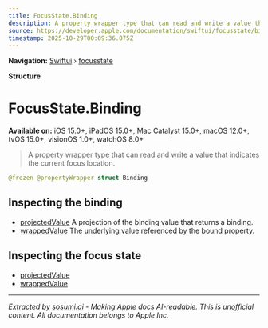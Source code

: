 ```yaml
---
title: FocusState.Binding
description: A property wrapper type that can read and write a value that indicates the current focus location.
source: https://developer.apple.com/documentation/swiftui/focusstate/binding
timestamp: 2025-10-29T00:09:36.075Z
---
```


**Navigation:** [Swiftui](/documentation/swiftui) › [focusstate](/documentation/swiftui/focusstate)

**Structure**

# FocusState.Binding

**Available on:** iOS 15.0+, iPadOS 15.0+, Mac Catalyst 15.0+, macOS 12.0+, tvOS 15.0+, visionOS 1.0+, watchOS 8.0+

> A property wrapper type that can read and write a value that indicates the current focus location.

```swift
@frozen @propertyWrapper struct Binding
```

## Inspecting the binding

- [projectedValue](/documentation/swiftui/focusstate/binding/projectedvalue) A projection of the binding value that returns a binding.
- [wrappedValue](/documentation/swiftui/focusstate/binding/wrappedvalue) The underlying value referenced by the bound property.

## Inspecting the focus state

- [projectedValue](/documentation/swiftui/focusstate/projectedvalue)
- [wrappedValue](/documentation/swiftui/focusstate/wrappedvalue)

---

*Extracted by [sosumi.ai](https://sosumi.ai) - Making Apple docs AI-readable.*
*This is unofficial content. All documentation belongs to Apple Inc.*
